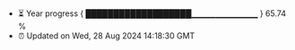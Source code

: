 - ⏳ Year progress { ███████████████████▁▁▁▁▁▁▁▁▁▁▁ } 65.74 %
- ⏰ Updated on Wed, 28 Aug 2024 14:18:30 GMT

